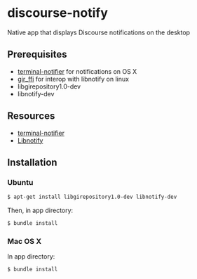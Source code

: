 discourse-notify
================

Native app that displays Discourse notifications on the desktop

## Prerequisites

* [terminal-notifier](https://github.com/alloy/terminal-notifier) for notifications on OS X
* [gir_ffi](https://github.com/mvz/ruby-gir-ffi) for interop with libnotify on linux
* libgirepository1.0-dev
* libnotify-dev

## Resources

* [terminal-notifier](https://github.com/alloy/terminal-notifier)
* [Libnotify](https://wiki.archlinux.org/index.php/Libnotify)

## Installation

### Ubuntu

```sh
$ apt-get install libgirepository1.0-dev libnotify-dev
```

Then, in app directory:

```sh
$ bundle install
```

### Mac OS X

In app directory:

```sh
$ bundle install
```